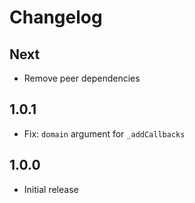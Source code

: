 # Changelog

## Next

* Remove peer dependencies

## 1.0.1

* Fix: `domain` argument for `_addCallbacks`

## 1.0.0

* Initial release
